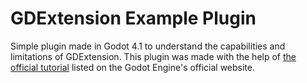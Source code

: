 # GDExtension Example Plugin 

Simple plugin made in Godot 4.1 to understand the capabilities and limitations of GDExtension. This plugin was made with the help of [the official tutorial](https://docs.godotengine.org/en/stable/tutorials/scripting/gdextension/gdextension_cpp_example.html) listed on the Godot Engine's official website.

